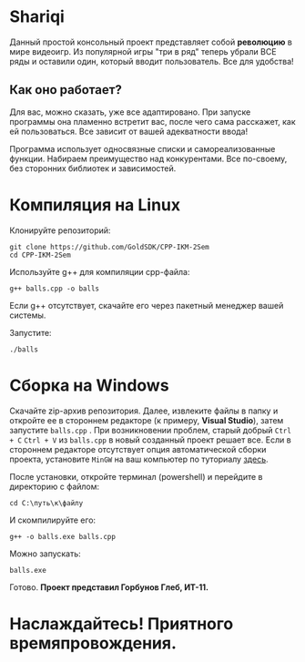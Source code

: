 # Shariqi
Данный простой консольный проект представляет собой **революцию** в мире видеоигр. Из популярной игры "три в ряд" теперь убрали ВСЕ ряды и оставили один, который вводит пользователь. Все для удобства!

## Как оно работает?
Для вас, можно сказать, уже все адаптировано. При запуске программы она пламенно встретит вас, после чего сама расскажет, как ей пользоваться. Все зависит от вашей адекватности ввода!

Программа использует односвязные списки и самореализованные функции. Набираем преимущество над конкурентами. Все по-своему, без сторонних библиотек и зависимостей.

# Компиляция на Linux

Клонируйте репозиторий:
```
git clone https://github.com/GoldSDK/CPP-IKM-2Sem
cd CPP-IKM-2Sem
```
Используйте g++ для компиляции cpp-файла:
```
g++ balls.cpp -o balls
```
Если g++ отсутствует, скачайте его через пакетный менеджер вашей системы.

Запустите:
```
./balls
```

# Сборка на Windows

Скачайте zip-архив репозитория. Далее, извлеките файлы в папку и откройте ее в стороннем редакторе (к примеру, **Visual Studio**), затем запустите ```balls.cpp``` . При возникновении проблем, старый добрый ```Ctrl + С``` ```Ctrl + V``` из ```balls.cpp``` в новый созданный проект решает все. Если в стороннем редакторе отсутствует опция автоматической сборки проекта, установите ```MinGW``` на ваш компьютер по туториалу [здесь](https://server.179.ru/wiki/?page=G_3ju_1_FJP9_Lp_2).

После установки, откройте терминал (powershell) и перейдите в директорию с файлом:
```
cd C:\путь\к\файлу
```
И скомпилируйте его:
```
g++ -o balls.exe balls.cpp
```
Можно запускать:
```
balls.exe
```

Готово.
**Проект представил Горбунов Глеб, ИТ-11.**
# Наслаждайтесь! Приятного времяпровождения. 
